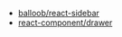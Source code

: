- [balloob/react-sidebar](https://github.com/balloob/react-sidebar)
- [react-component/drawer](https://github.com/react-component/drawer)
